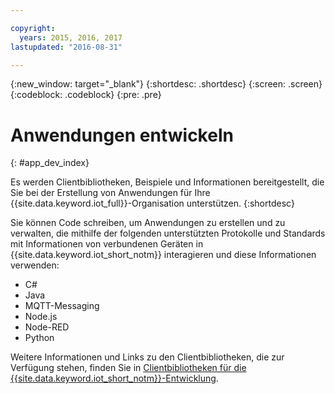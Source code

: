 ```yaml
---

copyright:
  years: 2015, 2016, 2017
lastupdated: "2016-08-31"

---
```


{:new_window: target="_blank"}
{:shortdesc: .shortdesc}
{:screen: .screen}
{:codeblock: .codeblock}
{:pre: .pre}

# Anwendungen entwickeln
{: #app_dev_index}

Es werden Clientbibliotheken, Beispiele und Informationen bereitgestellt, die Sie bei der Erstellung von Anwendungen für Ihre {{site.data.keyword.iot_full}}-Organisation unterstützen.
{:shortdesc}

Sie können Code schreiben, um Anwendungen zu erstellen und zu verwalten, die mithilfe der folgenden unterstützten Protokolle und Standards mit Informationen von verbundenen Geräten in {{site.data.keyword.iot_short_notm}} interagieren und diese Informationen verwenden:

- C#
- Java
- MQTT-Messaging
- Node.js
- Node-RED
- Python

Weitere Informationen und Links zu den Clientbibliotheken, die zur Verfügung stehen, finden Sie in [Clientbibliotheken für die {{site.data.keyword.iot_short_notm}}-Entwicklung](../iot_platform_client_lib.html).

